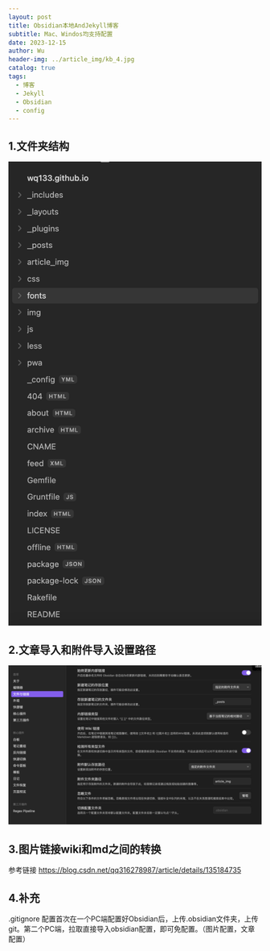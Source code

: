 ```yaml
---
layout: post
title: Obsidian本地AndJekyll博客
subtitle: Mac、Windos均支持配置
date: 2023-12-15
author: Wu
header-img: ../article_img/kb_4.jpg
catalog: true
tags:
  - 博客
  - Jekyll
  - Obsidian
  - config
---
```


## 1.文件夹结构
![](../article_img/Pasted%20image%2020240305165956.png)

## 2.文章导入和附件导入设置路径
![](../article_img/Pasted%20image%2020240305170059.png)

## 3.图片链接wiki和md之间的转换
参考链接 https://blog.csdn.net/qq316278987/article/details/135184735
## 4.补充
.gitignore 配置首次在一个PC端配置好Obsidian后，上传.obsidian文件夹，上传git。第二个PC端，拉取直接导入obsidian配置，即可免配置。（图片配置，文章配置）